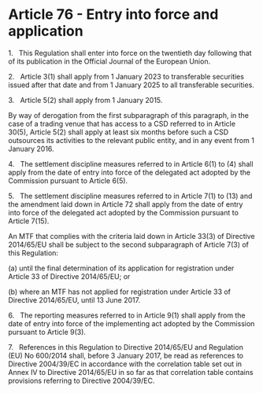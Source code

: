 # Article 76 - Entry into force and application


1.   This Regulation shall enter into force on the twentieth day following that of its publication in the Official Journal of the European Union.

2.   Article 3(1) shall apply from 1 January 2023 to transferable securities issued after that date and from 1 January 2025 to all transferable securities.

3.   Article 5(2) shall apply from 1 January 2015.

By way of derogation from the first subparagraph of this paragraph, in the case of a trading venue that has access to a CSD referred to in Article 30(5), Article 5(2) shall apply at least six months before such a CSD outsources its activities to the relevant public entity, and in any event from 1 January 2016.

4.   The settlement discipline measures referred to in Article 6(1) to (4) shall apply from the date of entry into force of the delegated act adopted by the Commission pursuant to Article 6(5).

5.   The settlement discipline measures referred to in Article 7(1) to (13) and the amendment laid down in Article 72 shall apply from the date of entry into force of the delegated act adopted by the Commission pursuant to Article 7(15).

An MTF that complies with the criteria laid down in Article 33(3) of Directive 2014/65/EU shall be subject to the second subparagraph of Article 7(3) of this Regulation:

(a) until the final determination of its application for registration under Article 33 of Directive 2014/65/EU; or

(b) where an MTF has not applied for registration under Article 33 of Directive 2014/65/EU, until 13 June 2017.

6.   The reporting measures referred to in Article 9(1) shall apply from the date of entry into force of the implementing act adopted by the Commission pursuant to Article 9(3).

7.   References in this Regulation to Directive 2014/65/EU and Regulation (EU) No 600/2014 shall, before 3 January 2017, be read as references to Directive 2004/39/EC in accordance with the correlation table set out in Annex IV to Directive 2014/65/EU in so far as that correlation table contains provisions referring to Directive 2004/39/EC.
